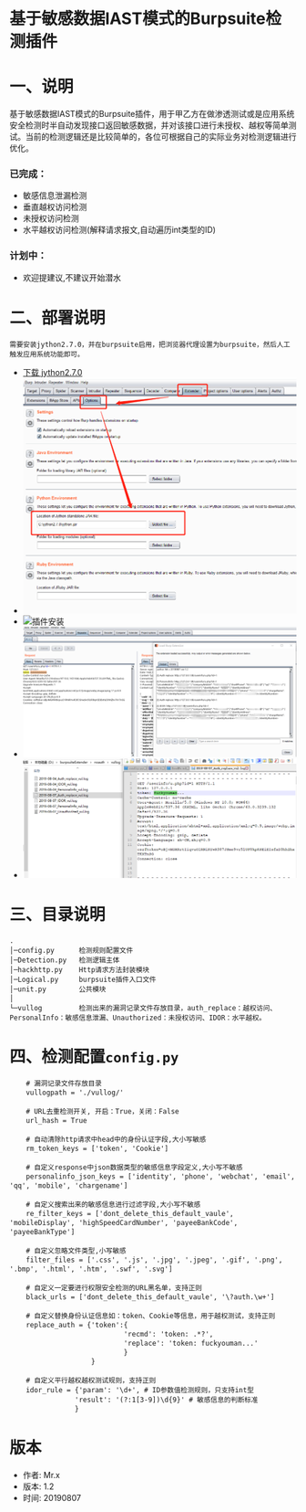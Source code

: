 基于敏感数据IAST模式的Burpsuite检测插件
=======================================
	
# 一、说明
	
基于敏感数据IAST模式的Burpsuite插件，用于甲乙方在做渗透测试或是应用系统安全检测时半自动发现接口返回敏感数据，并对该接口进行未授权、越权等简单测试。当前的检测逻辑还是比较简单的，各位可根据自己的实际业务对检测逻辑进行优化。
	
### 已完成：
	
+ 敏感信息泄漏检测
+ 垂直越权访问检测
+ 未授权访问检测
+ 水平越权访问检测(解释请求报文,自动遍历int类型的ID)
	
### 计划中：
	
+ 欢迎提建议,不建议开始潜水
	
# 二、部署说明

	需要安装jython2.7.0，并在burpsuite启用，把浏览器代理设置为burpsuite，然后人工触发应用系统功能即可。
- [下载 jython2.7.0](http://search.maven.org/remotecontent?filepath=org/python/jython-installer/2.7.0/jython-installer-2.7.0.jar)
- ![插件安装](imgs/install01.png)
- ![插件安装](imgs/install02.png)
- ![插件使用](imgs/use01.png)
- ![插件使用](imgs/use02.png)
	
# 三、目录说明

	.
	│─config.py      检测规则配置文件
	│─Detection.py   检测逻辑主体
	│─hackhttp.py    Http请求方法封装模块
	│─Logical.py     burpsuite插件入口文件
	│─unit.py        公共模块
	│
	└─vullog         检测出来的漏洞记录文件存放目录，auth_replace：越权访问、PersonalInfo：敏感信息泄漏、Unauthorized：未授权访问、IDOR：水平越权。 
	
# 四、检测配置`config.py`
	
```
	# 漏洞记录文件存放目录
	vullogpath = './vullog/'
	
	# URL去重检测开关, 开启：True，关闭：False
	url_hash = True
	
	# 自动清除http请求中head中的身份认证字段,大小写敏感
	rm_token_keys = ['token', 'Cookie']
	
	# 自定义response中json数据类型的敏感信息字段定义,大小写不敏感
	personalinfo_json_keys = ['identity', 'phone', 'webchat', 'email', 'qq', 'mobile', 'chargename']
	
	# 自定义搜索出来的敏感信息进行过滤字段,大小写不敏感
	re_filter_keys = ['dont_delete_this_default_vaule', 'mobileDisplay', 'highSpeedCardNumber', 'payeeBankCode', 'payeeBankType']
	
	# 自定义忽略文件类型,小写敏感
	filter_files = ['.css', '.js', '.jpg', '.jpeg', '.gif', '.png', '.bmp', '.html', '.htm', '.swf', '.svg']
	
	# 自定义一定要进行权限安全检测的URL黑名单，支持正则
	black_urls = ['dont_delete_this_default_vaule', '\?auth.\w+']
	
	# 自定义替换身份认证信息如：token、Cookie等信息，用于越权测试，支持正则
	replace_auth = {'token':{
							'recmd': 'token: .*?',
							'replace': 'token: fuckyouman...'
							}
					}
	
	# 自定义平行越权越权测试规则，支持正则
	idor_rule = {'param': '\d+', # ID参数值检测规则，只支持int型
				'result': '(?:1[3-9])\d{9}' # 敏感信息的判断标准
				}
```
	
# 版本
	
+ 作者: Mr.x
+ 版本: 1.2
+ 时间: 20190807